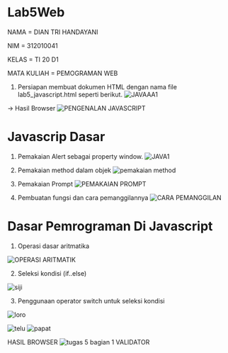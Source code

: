 # Lab5Web

NAMA          = DIAN TRI HANDAYANI 

NIM           = 312010041

KELAS         = TI 20 D1

MATA KULIAH   = PEMOGRAMAN WEB

1. Persiapan membuat dokumen HTML dengan nama file lab5_javascript.html seperti berikut.
![JAVAAA1](https://user-images.githubusercontent.com/101880835/163656701-df1b7957-b274-4438-9c19-c324f88c9d1d.png)

-> Hasil Browser
![PENGENALAN JAVASCRIPT](https://user-images.githubusercontent.com/101880835/163656696-26a3a3e1-d353-4d7a-ac75-b3d03704fdcc.png)


# Javascrip Dasar
1. Pemakaian Alert sebagai property window.
![JAVA1](https://user-images.githubusercontent.com/101880835/163656725-9e111806-03f7-437d-ab61-94b478adb3fb.png)

2. Pemakaian method dalam objek
![pemakaian method](https://user-images.githubusercontent.com/101880835/163656728-77d407b2-8e24-4eb8-b7c2-286f8a1c7d3f.png)

3. Pemakaian Prompt
![PEMAKAIAN PROMPT](https://user-images.githubusercontent.com/101880835/163656736-efa8492a-f7f7-4cf8-8f0c-374921e15d6c.png)

4. Pembuatan fungsi dan cara pemanggilannya
![CARA PEMANGGILAN](https://user-images.githubusercontent.com/101880835/163656739-af2a1d6a-9983-4887-be3f-a66160509a8f.png)


# Dasar Pemrograman Di Javascript
1. Operasi dasar aritmatika

![OPERASI ARITMATIK](https://user-images.githubusercontent.com/101880835/163656741-3754671e-6bd3-41a9-925c-67caa9c94307.png)

2. Seleksi kondisi (if..else)

![siji](https://user-images.githubusercontent.com/101880835/164602322-a0dba5a7-4f8b-4699-babd-1d7321cc036b.png)

3. Penggunaan operator switch untuk seleksi kondisi

![loro](https://user-images.githubusercontent.com/101880835/164602284-69907794-e4e6-47bb-8f28-fbbd2c65ee78.png)

![telu](https://user-images.githubusercontent.com/101880835/164602248-3869997c-9e8c-45e3-8d0d-7a2d25b4d0c3.png)
![papat](https://user-images.githubusercontent.com/101880835/164602169-e6166c1e-eeef-4c31-95fa-fc84faa69c44.png)

HASIL BROWSER
![tugas 5 bagian 1 VALIDATOR](https://user-images.githubusercontent.com/101880835/164602458-3cbfbff0-dfe7-4d55-ae33-9444f7b209ff.png)
